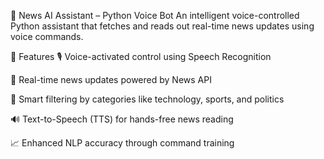 📰 News AI Assistant – Python Voice Bot
An intelligent voice-controlled Python assistant that fetches and reads out real-time news updates using voice commands.

🔧 Features
🎙️ Voice-activated control using Speech Recognition

📰 Real-time news updates powered by News API

🧠 Smart filtering by categories like technology, sports, and politics

🔊 Text-to-Speech (TTS) for hands-free news reading

📈 Enhanced NLP accuracy through command training

